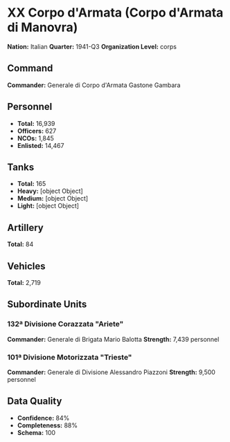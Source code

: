 # XX Corpo d'Armata (Corpo d'Armata di Manovra)

**Nation:** Italian
**Quarter:** 1941-Q3
**Organization Level:** corps

## Command

**Commander:** Generale di Corpo d'Armata Gastone Gambara

## Personnel

- **Total:** 16,939
- **Officers:** 627
- **NCOs:** 1,845
- **Enlisted:** 14,467

## Tanks

- **Total:** 165
- **Heavy:** [object Object]
- **Medium:** [object Object]
- **Light:** [object Object]

## Artillery

**Total:** 84

## Vehicles

**Total:** 2,719

## Subordinate Units

### 132ª Divisione Corazzata "Ariete"
**Commander:**  Generale di Brigata Mario Balotta
**Strength:** 7,439 personnel

### 101ª Divisione Motorizzata "Trieste"
**Commander:**  Generale di Divisione Alessandro Piazzoni
**Strength:** 9,500 personnel

## Data Quality

- **Confidence:** 84%
- **Completeness:** 88%
- **Schema:** 100
